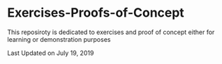 # Exercises-Proofs-of-Concept
This reposiroty is dedicated to exercises and proof of concept either for learning or demonstration purposes

Last Updated on July 19, 2019
